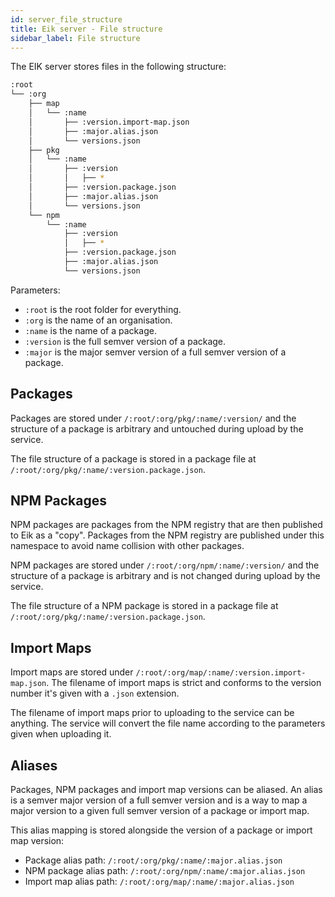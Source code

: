 ```yaml
---
id: server_file_structure
title: Eik server - File structure
sidebar_label: File structure
---
```


The EIK server stores files in the following structure:

```sh
:root
└── :org
    ├── map
    │   └── :name
    │       ├── :version.import-map.json
    │       ├── :major.alias.json
    │       └── versions.json
    ├── pkg
    │   └── :name
    │       ├── :version
    │       │   ├── *
    │       ├── :version.package.json
    │       ├── :major.alias.json
    │       └── versions.json
    └── npm
        └── :name
            ├── :version
            │   ├── *
            ├── :version.package.json
            ├── :major.alias.json
            └── versions.json
```

Parameters:

-   `:root` is the root folder for everything.
-   `:org` is the name of an organisation.
-   `:name` is the name of a package.
-   `:version` is the full semver version of a package.
-   `:major` is the major semver version of a full semver version of a package.

## Packages

Packages are stored under `/:root/:org/pkg/:name/:version/` and the structure of a package is
arbitrary and untouched during upload by the service.

The file structure of a package is stored in a package file at `/:root/:org/pkg/:name/:version.package.json`.

## NPM Packages

NPM packages are packages from the NPM registry that are then published to Eik as a "copy". Packages from
the NPM registry are published under this namespace to avoid name collision with other packages.

NPM packages are stored under `/:root/:org/npm/:name/:version/` and the structure of a package is
arbitrary and is not changed during upload by the service.

The file structure of a NPM package is stored in a package file at `/:root/:org/pkg/:name/:version.package.json`.

## Import Maps

Import maps are stored under `/:root/:org/map/:name/:version.import-map.json`. The filename of
import maps is strict and conforms to the version number it's given with a `.json` extension.

The filename of import maps prior to uploading to the service can be anything. The service will
convert the file name according to the parameters given when uploading it.

## Aliases

Packages, NPM packages and import map versions can be aliased. An alias is a semver major version of a
full semver version and is a way to map a major version to a given full semver version of a
package or import map.

This alias mapping is stored alongside the version of a package or import map version:

-   Package alias path: `/:root/:org/pkg/:name/:major.alias.json`
-   NPM package alias path: `/:root/:org/npm/:name/:major.alias.json`
-   Import map alias path: `/:root/:org/map/:name/:major.alias.json`
